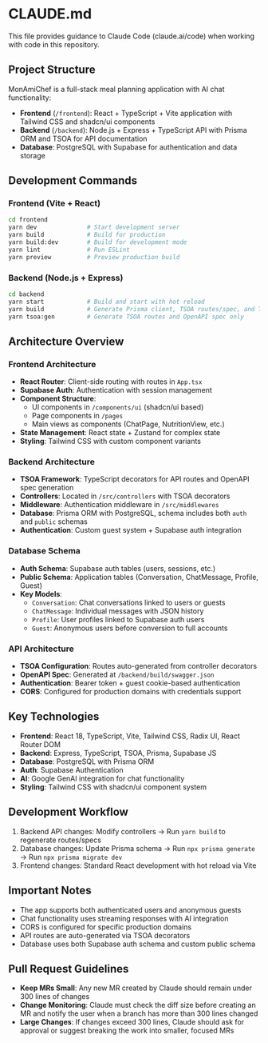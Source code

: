 # CLAUDE.md

This file provides guidance to Claude Code (claude.ai/code) when working with code in this repository.

## Project Structure

MonAmiChef is a full-stack meal planning application with AI chat functionality:

- **Frontend** (`/frontend`): React + TypeScript + Vite application with Tailwind CSS and shadcn/ui components
- **Backend** (`/backend`): Node.js + Express + TypeScript API with Prisma ORM and TSOA for API documentation
- **Database**: PostgreSQL with Supabase for authentication and data storage

## Development Commands

### Frontend (Vite + React)
```bash
cd frontend
yarn dev              # Start development server
yarn build            # Build for production  
yarn build:dev        # Build for development mode
yarn lint             # Run ESLint
yarn preview          # Preview production build
```

### Backend (Node.js + Express)
```bash
cd backend
yarn start            # Build and start with hot reload
yarn build            # Generate Prisma client, TSOA routes/spec, and TypeScript compilation
yarn tsoa:gen         # Generate TSOA routes and OpenAPI spec only
```

## Architecture Overview

### Frontend Architecture
- **React Router**: Client-side routing with routes in `App.tsx`
- **Supabase Auth**: Authentication with session management
- **Component Structure**: 
  - UI components in `/components/ui` (shadcn/ui based)
  - Page components in `/pages`
  - Main views as components (ChatPage, NutritionView, etc.)
- **State Management**: React state + Zustand for complex state
- **Styling**: Tailwind CSS with custom component variants

### Backend Architecture  
- **TSOA Framework**: TypeScript decorators for API routes and OpenAPI spec generation
- **Controllers**: Located in `/src/controllers` with TSOA decorators
- **Middleware**: Authentication middleware in `/src/middlewares`
- **Database**: Prisma ORM with PostgreSQL, schema includes both `auth` and `public` schemas
- **Authentication**: Custom guest system + Supabase auth integration

### Database Schema
- **Auth Schema**: Supabase auth tables (users, sessions, etc.)
- **Public Schema**: Application tables (Conversation, ChatMessage, Profile, Guest)
- **Key Models**:
  - `Conversation`: Chat conversations linked to users or guests
  - `ChatMessage`: Individual messages with JSON history
  - `Profile`: User profiles linked to Supabase auth users
  - `Guest`: Anonymous users before conversion to full accounts

### API Architecture
- **TSOA Configuration**: Routes auto-generated from controller decorators
- **OpenAPI Spec**: Generated at `/backend/build/swagger.json`
- **Authentication**: Bearer token + guest cookie-based authentication
- **CORS**: Configured for production domains with credentials support

## Key Technologies

- **Frontend**: React 18, TypeScript, Vite, Tailwind CSS, Radix UI, React Router DOM
- **Backend**: Express, TypeScript, TSOA, Prisma, Supabase JS
- **Database**: PostgreSQL with Prisma ORM
- **Auth**: Supabase Authentication
- **AI**: Google GenAI integration for chat functionality
- **Styling**: Tailwind CSS with shadcn/ui component system

## Development Workflow

1. Backend API changes: Modify controllers → Run `yarn build` to regenerate routes/specs
2. Database changes: Update Prisma schema → Run `npx prisma generate` → Run `npx prisma migrate dev`
3. Frontend changes: Standard React development with hot reload via Vite

## Important Notes

- The app supports both authenticated users and anonymous guests
- Chat functionality uses streaming responses with AI integration
- CORS is configured for specific production domains
- API routes are auto-generated via TSOA decorators
- Database uses both Supabase auth schema and custom public schema

## Pull Request Guidelines

- **Keep MRs Small**: Any new MR created by Claude should remain under 300 lines of changes
- **Change Monitoring**: Claude must check the diff size before creating an MR and notify the user when a branch has more than 300 lines changed
- **Large Changes**: If changes exceed 300 lines, Claude should ask for approval or suggest breaking the work into smaller, focused MRs